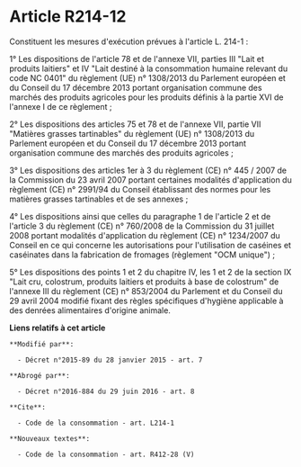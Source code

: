 # Article R214-12

Constituent les mesures d'exécution prévues à l'article L. 214-1 : 

1° Les dispositions de l'article 78 et de l'annexe VII, parties III "Lait et produits laitiers" et IV "Lait destiné à la
consommation humaine relevant du code NC 0401" du règlement (UE) n° 1308/2013 du Parlement européen et du Conseil du 17
décembre 2013 portant organisation commune des marchés des produits agricoles pour les produits définis à la partie XVI de
l'annexe I de ce règlement ;

2° Les dispositions des articles 75 et 78 et de l'annexe VII, partie VII "Matières grasses tartinables" du règlement (UE) n°
1308/2013 du Parlement européen et du Conseil du 17 décembre 2013 portant organisation commune des marchés des produits
agricoles ;

3° Les dispositions des articles 1er à 3 du règlement (CE) n° 445 / 2007 de la Commission du 23 avril 2007 portant certaines
modalités d'application du règlement (CE) n° 2991/94 du Conseil établissant des normes pour les matières grasses tartinables
et de ses annexes ; 

4° Les dispositions ainsi que celles du paragraphe 1 de l'article 2 et de l'article 3 du règlement (CE) n° 760/2008 de la
Commission du 31 juillet 2008 portant modalités d'application du règlement (CE) n° 1234/2007 du Conseil en ce qui concerne
les autorisations pour l'utilisation de caséines et caséinates dans la fabrication de fromages (règlement "OCM unique") ;

5° Les dispositions des points 1 et 2 du chapitre IV, les 1 et 2 de la section IX "Lait cru, colostrum, produits laitiers et
produits à base de colostrum" de l'annexe III du règlement (CE) n° 853/2004 du Parlement et du Conseil du 29 avril 2004
modifié fixant des règles spécifiques d'hygiène applicable à des denrées alimentaires d'origine animale.

**Liens relatifs à cet article**

	**Modifié par**:

	  - Décret n°2015-89 du 28 janvier 2015 - art. 7

	**Abrogé par**:

	  - Décret n°2016-884 du 29 juin 2016 - art. 8

	**Cite**:

	  - Code de la consommation - art. L214-1

	**Nouveaux textes**:

	  - Code de la consommation - art. R412-28 (V)
